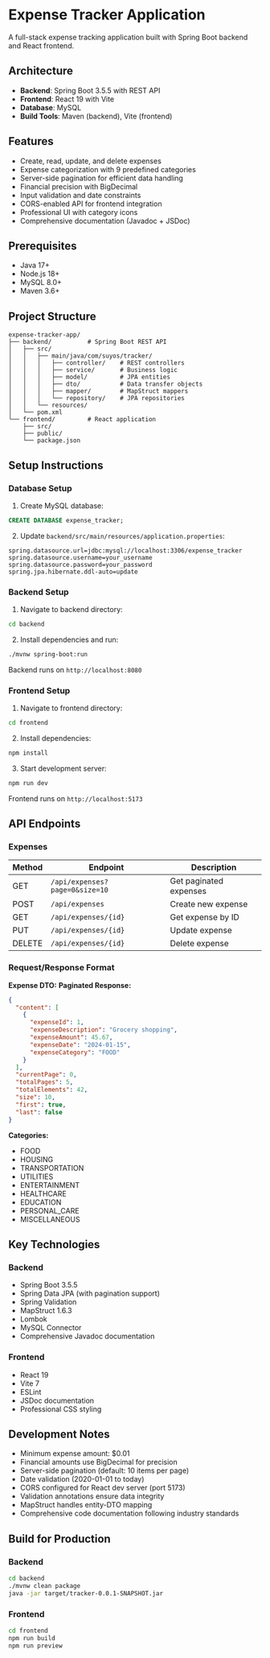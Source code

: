 # Expense Tracker Application

A full-stack expense tracking application built with Spring Boot backend and React frontend.

## Architecture

- **Backend**: Spring Boot 3.5.5 with REST API
- **Frontend**: React 19 with Vite
- **Database**: MySQL
- **Build Tools**: Maven (backend), Vite (frontend)

## Features

- Create, read, update, and delete expenses
- Expense categorization with 9 predefined categories
- Server-side pagination for efficient data handling
- Financial precision with BigDecimal
- Input validation and date constraints
- CORS-enabled API for frontend integration
- Professional UI with category icons
- Comprehensive documentation (Javadoc + JSDoc)

## Prerequisites

- Java 17+
- Node.js 18+
- MySQL 8.0+
- Maven 3.6+

## Project Structure

```
expense-tracker-app/
├── backend/          # Spring Boot REST API
│   ├── src/
│   │   ├── main/java/com/suyos/tracker/
│   │   │   ├── controller/    # REST controllers
│   │   │   ├── service/       # Business logic
│   │   │   ├── model/         # JPA entities
│   │   │   ├── dto/           # Data transfer objects
│   │   │   ├── mapper/        # MapStruct mappers
│   │   │   └── repository/    # JPA repositories
│   │   └── resources/
│   └── pom.xml
└── frontend/         # React application
    ├── src/
    ├── public/
    └── package.json
```

## Setup Instructions

### Database Setup

1. Create MySQL database:
```sql
CREATE DATABASE expense_tracker;
```

2. Update `backend/src/main/resources/application.properties`:
```properties
spring.datasource.url=jdbc:mysql://localhost:3306/expense_tracker
spring.datasource.username=your_username
spring.datasource.password=your_password
spring.jpa.hibernate.ddl-auto=update
```

### Backend Setup

1. Navigate to backend directory:
```bash
cd backend
```

2. Install dependencies and run:
```bash
./mvnw spring-boot:run
```

Backend runs on `http://localhost:8080`

### Frontend Setup

1. Navigate to frontend directory:
```bash
cd frontend
```

2. Install dependencies:
```bash
npm install
```

3. Start development server:
```bash
npm run dev
```

Frontend runs on `http://localhost:5173`

## API Endpoints

### Expenses

| Method | Endpoint | Description |
|--------|----------|-------------|
| GET | `/api/expenses?page=0&size=10` | Get paginated expenses |
| POST | `/api/expenses` | Create new expense |
| GET | `/api/expenses/{id}` | Get expense by ID |
| PUT | `/api/expenses/{id}` | Update expense |
| DELETE | `/api/expenses/{id}` | Delete expense |

### Request/Response Format

**Expense DTO:**
**Paginated Response:**
```json
{
  "content": [
    {
      "expenseId": 1,
      "expenseDescription": "Grocery shopping",
      "expenseAmount": 45.67,
      "expenseDate": "2024-01-15",
      "expenseCategory": "FOOD"
    }
  ],
  "currentPage": 0,
  "totalPages": 5,
  "totalElements": 42,
  "size": 10,
  "first": true,
  "last": false
}
```

**Categories:**
- FOOD
- HOUSING
- TRANSPORTATION
- UTILITIES
- ENTERTAINMENT
- HEALTHCARE
- EDUCATION
- PERSONAL_CARE
- MISCELLANEOUS

## Key Technologies

### Backend
- Spring Boot 3.5.5
- Spring Data JPA (with pagination support)
- Spring Validation
- MapStruct 1.6.3
- Lombok
- MySQL Connector
- Comprehensive Javadoc documentation

### Frontend
- React 19
- Vite 7
- ESLint
- JSDoc documentation
- Professional CSS styling

## Development Notes

- Minimum expense amount: $0.01
- Financial amounts use BigDecimal for precision
- Server-side pagination (default: 10 items per page)
- Date validation (2020-01-01 to today)
- CORS configured for React dev server (port 5173)
- Validation annotations ensure data integrity
- MapStruct handles entity-DTO mapping
- Comprehensive code documentation following industry standards

## Build for Production

### Backend
```bash
cd backend
./mvnw clean package
java -jar target/tracker-0.0.1-SNAPSHOT.jar
```

### Frontend
```bash
cd frontend
npm run build
npm run preview
```